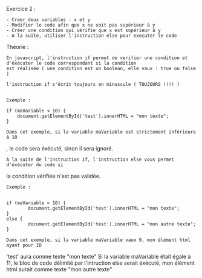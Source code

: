 Exercice 2 :

    - Creer deux variables : x et y
    - Modifier le code afin que x ne soit pas supérieur à y
    - Créer une condition qui vérifie que x est supérieur à y
    - A la suite, utiliser l'instruction else pour executer le code


Théorie :

    En javascript, l'instruction if permet de verifier une condition et d'éxécuter le code correspondant si la condition
    est réalisée ( une condition est un boolean, elle vaux : true ou false )

    l'instruction if s'écrit toujours en minuscule ( TOUJOURS !!!! )


    Exemple :

    if (maVariable < 10) {
        document.getElementById('test').innerHTML = "mon texte";
    }

    Dans cet exemple, si la variable maVariable est strictement inférieure à 10 
, le code sera éxécuté, sinon il sera
    ignoré.


    A la suite de l'instruction if, l'instruction else vous permet d'éxécuter du code si 
la condition vérifiée n'est pas
    validée.

    Exemple :


    if (maVariable < 10) {
            document.getElementById('test').innerHTML = "mon texte";
    }
    else {
            document.getElementById('test').innerHTML = "mon autre texte";
    }

    Dans cet exemple, si la variable maVariable vaux 9, mon élément html ayant pour ID 
'test' aura comme texte "mon texte"
    Si la variable maVariable était égale à 11, le bloc de code délimité par l'intruction 
else serait éxécuté, mon élément
    html aurait comme texte "mon autre texte"













